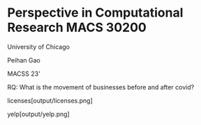 # Perspective in Computational Research MACS 30200
University of Chicago

Peihan Gao    

MACSS 23'

RQ: What is the movement of businesses before and after covid?


licenses[output/licenses.png]

yelp[output/yelp.png]

 

